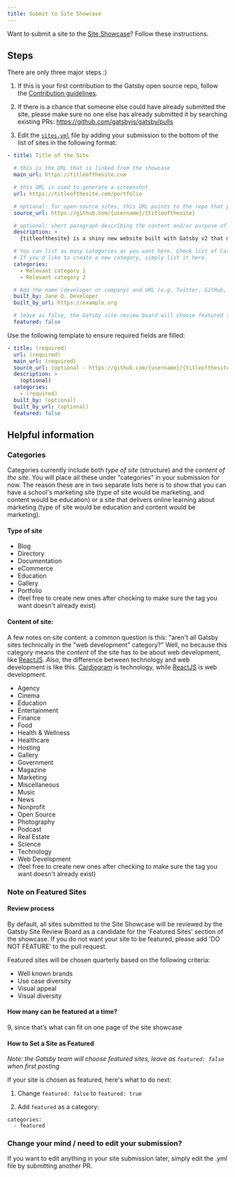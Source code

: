 ```yaml
---
title: Submit to Site Showcase
---
```


Want to submit a site to the [Site Showcase](/showcase/)? Follow these instructions.

## Steps

There are only three major steps :)

1.  If this is your first contribution to the Gatsby open source repo, follow the [Contribution guidelines](/contributing/how-to-contribute/#contributing-to-the-repo).

2.  If there is a chance that someone else could have already submitted the site, please make sure no one else has already submitted it by searching existing PRs: https://github.com/gatsbyjs/gatsby/pulls

3.  Edit the [`sites.yml`](https://github.com/gatsbyjs/gatsby/blob/master/docs/sites.yml) file by adding your submission to the bottom of the list of sites in the following format:

```yaml:title=docs/sites.yml
- title: Title of the Site

  # this is the URL that is linked from the showcase
  main_url: https://titleofthesite.com

  # this URL is used to generate a screenshot
  url: https://titleofthesite.com/portfolio

  # optional: for open-source sites, this URL points to the repo that powers the site
  source_url: https://github.com/{username}/{titleofthesite}

  # optional: short paragraph describing the content and/or purpose of the site that will appear in the modal detail view and permalink views for your site
  description: >
    {titleofthesite} is a shiny new website built with Gatsby v2 that makes important contributions towards a faster web for everyone.

  # You can list as many categories as you want here. Check list of Categories below in this doc!
  # If you'd like to create a new category, simply list it here.
  categories:
    - Relevant category 1
    - Relevant category 2

  # Add the name (developer or company) and URL (e.g. Twitter, GitHub, portfolio) to be used for attribution
  built_by: Jane Q. Developer
  built_by_url: https://example.org

  # leave as false, the Gatsby site review board will choose featured sites quarterly
  featured: false
```

Use the following template to ensure required fields are filled:

```yaml:title=docs/sites.yml
- title: (required)
  url: (required)
  main_url: (required)
  source_url: (optional - https://github.com/{username}/{titleofthesite})
  description: >
    (optional)
  categories:
    - (required)
  built_by: (optional)
  built_by_url: (optional)
  featured: false
```

## Helpful information

### Categories

Categories currently include both _type of site_ (structure) and the _content of the site_. You will place all these under "categories" in your submission for now. The reason these are in two separate lists here is to show that you can have a school's marketing site (type of site would be marketing, and content would be education) or a site that delivers online learning about marketing (type of site would be education and content would be marketing).

#### Type of site

- Blog
- Directory
- Documentation
- eCommerce
- Education
- Gallery
- Portfolio
- (feel free to create new ones after checking to make sure the tag you want doesn't already exist)

#### Content of site:

A few notes on site content: a common question is this: "aren't all Gatsby sites technically in the "web development" category?" Well, no because this category means the _content_ of the site has to be about web development, like [ReactJS](https://reactjs.org/). Also, the difference between technology and web development is like this. [Cardiogram](https://cardiogr.am/) is technology, while [ReactJS](https://reactjs.org/) is web development.

- Agency
- Cinema
- Education
- Entertainment
- Finance
- Food
- Health & Wellness
- Healthcare
- Hosting
- Gallery
- Government
- Magazine
- Marketing
- Miscellaneous
- Music
- News
- Nonprofit
- Open Source
- Photography
- Podcast
- Real Estate
- Science
- Technology
- Web Development
- (feel free to create new ones after checking to make sure the tag you want doesn't already exist)

### Note on Featured Sites

#### Review process

By default, all sites submitted to the Site Showcase will be reviewed by the Gatsby Site Review Board as a candidate for the 'Featured Sites' section of the showcase. If you do not want your site to be featured, please add 'DO NOT FEATURE' to the pull request.

Featured sites will be chosen quarterly based on the following criteria:

- Well known brands
- Use case diversity
- Visual appeal
- Visual diversity

#### How many can be featured at a time?

9, since that’s what can fit on one page of the site showcase

#### How to Set a Site as Featured

_Note: the Gatsby team will choose featured sites, leave as `featured: false` when first posting_

If your site is chosen as featured, here's what to do next:

1.  Change `featured: false` to `featured: true`

2.  Add `featured` as a category:

```shell
categories:
  - featured
```

### Change your mind / need to edit your submission?

If you want to edit anything in your site submission later, simply edit the .yml file by submitting another PR.
